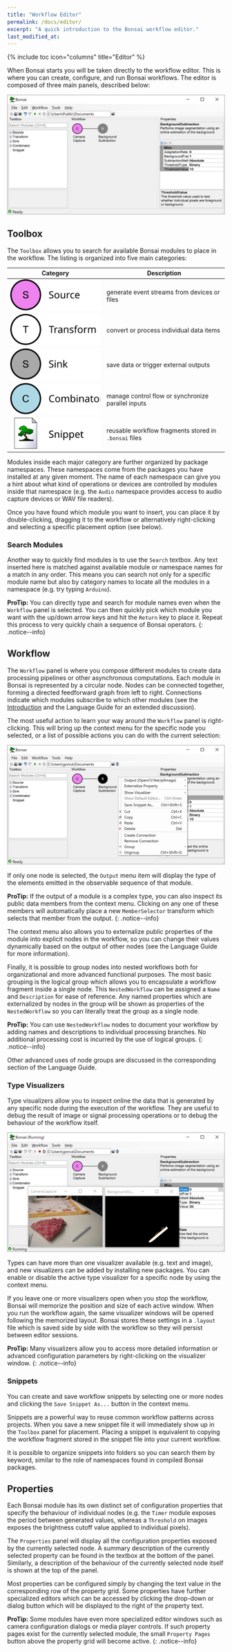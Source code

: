```yaml
---
title: "Workflow Editor"
permalink: /docs/editor/
excerpt: "A quick introduction to the Bonsai workflow editor."
last_modified_at: 
---
```


{% include toc icon="columns" title="Editor" %}

When Bonsai starts you will be taken directly to the workflow editor. This is where you can create, configure, and run Bonsai workflows. The editor is composed of three main panels, described below:

![The Bonsai workflow editor](/assets/images/editor.png)

## Toolbox

The `Toolbox` allows you to search for available Bonsai modules to place in the workflow. The listing is organized into five main categories:

| Category                                     | Description                                           |
| :------------------------------------------: | ----------------------------------------------------- |
| ![Source](/assets/images/source.svg)         | generate event streams from devices or files          |
| ![Transform](/assets/images/transform.svg)   | convert or process individual data items              |
| ![Sink](/assets/images/sink.svg)             | save data or trigger external outputs                 |
| ![Combinator](/assets/images/combinator.svg) | manage control flow or synchronize parallel inputs    |
| ![Snippet](/assets/images/snippet.svg)       | reusable workflow fragments stored in `.bonsai` files |

Modules inside each major category are further organized by package namespaces. These namespaces come from the packages you have installed at any given moment. The name of each namespace can give you a hint about what kind of operations or devices are controlled by modules inside that namespace (e.g. the `Audio` namespace provides access to audio capture devices or WAV file readers).

Once you have found which module you want to insert, you can place it by double-clicking, dragging it to the workflow or alternatively right-clicking and selecting a specific placement option (see below).

### Search Modules

Another way to quickly find modules is to use the `Search` textbox. Any text inserted here is matched against available module or namespace names for a match in any order. This means you can search not only for a specific module name but also by category names to locate all the modules in a namespace (e.g. try typing `Arduino`).

**ProTip:** You can directly type and search for module names even when the `Workflow` panel is selected. You can then quickly pick which module you want with the up/down arrow keys and hit the `Return` key to place it. Repeat this process to very quickly chain a sequence of Bonsai operators.
{: .notice--info}

## Workflow

The `Workflow` panel is where you compose different modules to create data processing
pipelines or other asynchronous computations. Each module in Bonsai is represented by a circular node. Nodes can be connected together, forming a directed feedforward graph from left to right. Connections indicate which modules subscribe to which other modules (see the [Introduction](/introduction/) and the Language Guide for an extended discussion).

The most useful action to learn your way around the `Workflow` panel is right-clicking. This will bring up the context menu for the specific node you selected, or a list of possible actions you can do with the current selection:

![The workflow context menu](/assets/images/contextmenu.png)

If only one node is selected, the `Output` menu item will display the type of the elements emitted in the observable sequence of that module.

**ProTip:** If the output of a module is a complex type, you can also inspect its public data members from the context menu. Clicking on any one of these members will automatically place a new `MemberSelector` transform which selects that member from the output.
{: .notice--info}

The context menu also allows you to externalize public properties of the module into explicit nodes in the workflow, so you can change their values dynamically based on the output of other nodes (see the Language Guide for more information).

Finally, it is possible to group nodes into nested workflows both for organizational and more advanced functional purposes. The most basic grouping is the logical group which allows you to encapsulate a workflow fragment inside a single node. This `NestedWorkflow` can be assigned a `Name` and `Description` for ease of reference. Any named properties which are externalized by nodes in the group will be shown as properties of the `NestedWorkflow` so you can literally treat the group as a single node.

**ProTip:** You can use `NestedWorkflow` nodes to document your workflow by adding names and descriptions to individual processing branches. No additional processing cost is incurred by the use of logical groups.
{: .notice--info}

Other advanced uses of node groups are discussed in the corresponding section of the Language Guide.

### Type Visualizers

Type visualizers allow you to inspect online the data that is generated by any specific node during the execution of the workflow. They are useful to debug the result of image or signal processing operations or to debug the behaviour of the workflow itself.

![Example of image type visualizers](/assets/images/visualizers.png)

Types can have more than one visualizer available (e.g. text and image), and new visualizers can be added by installing new packages. You can enable or disable the active type visualizer for a specific node by using the context menu.

If you leave one or more visualizers open when you stop the workflow, Bonsai will memorize the position and size of each active window. When you run the workflow again, the same visualizer windows will be opened following the memorized layout. Bonsai stores these settings in a `.layout` file which is saved side by side with the workflow so they will persist between editor sessions.

**ProTip:** Many visualizers allow you to access more detailed information or advanced configuration parameters by right-clicking on the visualizer window.
{: .notice--info}

### Snippets

You can create and save workflow snippets by selecting one or more nodes and clicking the `Save Snippet As...` button in the context menu.

Snippets are a powerful way to reuse common workflow patterns across projects. When you save a new snippet file it will immediately show up in the `Toolbox` panel for placement. Placing a snippet is equivalent to copying the workflow fragment stored in the snippet file into your current workflow.

It is possible to organize snippets into folders so you can search them by keyword, similar to the role of namespaces found in compiled Bonsai packages.

## Properties

Each Bonsai module has its own distinct set of configuration properties that specify the behaviour of individual nodes (e.g. the `Timer` module exposes the period between generated values, whereas a `Threshold` on images exposes the brightness cutoff value applied to individual pixels).

The `Properties` panel will display all the configuration properties exposed by the currently selected node. A summary description of the currently selected property can be found in the textbox at the bottom of the panel. Similarly, a description of the behaviour of the currently selected node itself is shown at the top of the panel.

Most properties can be configured simply by changing the text value in the corresponding row of the property grid. Some properties have further specialized editors which can be accessed by clicking the drop-down or dialog button which will be displayed to the right of the property text.

**ProTip:** Some modules have even more specialized editor windows such as camera configuration dialogs or media player controls. If such property pages exist for the currently selected module, the small `Property Pages` button above the property grid will become active.
{: .notice--info}
